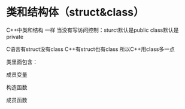 # 类和结构体（struct&class）

C++中类和结构 一样 
当没有写访问控制：sturct默认是public  class默认是private

C语言有struct没有class
C++有struct也有class  所以C++用class多一点

类里面包含：

成员变量

构造函数

成员函数

